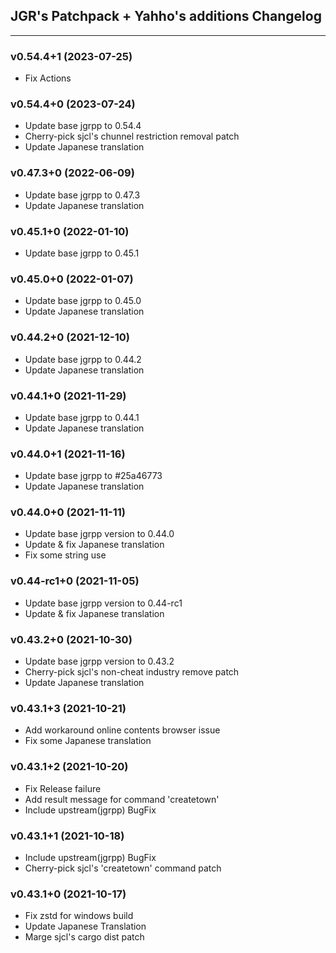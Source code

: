 ## JGR's Patchpack + Yahho's additions Changelog

* * *

### v0.54.4+1 (2023-07-25)
* Fix Actions

### v0.54.4+0 (2023-07-24)
* Update base jgrpp to 0.54.4
* Cherry-pick sjcl's chunnel restriction removal patch
* Update Japanese translation

### v0.47.3+0 (2022-06-09)
* Update base jgrpp to 0.47.3
* Update Japanese translation

### v0.45.1+0 (2022-01-10)
* Update base jgrpp to 0.45.1

### v0.45.0+0 (2022-01-07)
* Update base jgrpp to 0.45.0
* Update Japanese translation

### v0.44.2+0 (2021-12-10)
* Update base jgrpp to 0.44.2
* Update Japanese translation

### v0.44.1+0 (2021-11-29)
* Update base jgrpp to 0.44.1
* Update Japanese translation

### v0.44.0+1 (2021-11-16)
* Update base jgrpp to #25a46773
* Update Japanese translation

### v0.44.0+0 (2021-11-11)
* Update base jgrpp version to 0.44.0
* Update & fix Japanese translation
* Fix some string use

### v0.44-rc1+0 (2021-11-05)
* Update base jgrpp version to 0.44-rc1
* Update & fix Japanese translation

### v0.43.2+0 (2021-10-30)
* Update base jgrpp version to 0.43.2
* Cherry-pick sjcl's non-cheat industry remove patch
* Update Japanese translation

### v0.43.1+3 (2021-10-21)
* Add workaround online contents browser issue
* Fix some Japanese translation

### v0.43.1+2 (2021-10-20)
* Fix Release failure
* Add result message for command 'createtown'
* Include upstream(jgrpp) BugFix

### v0.43.1+1 (2021-10-18)
* Include upstream(jgrpp) BugFix
* Cherry-pick sjcl's 'createtown' command patch

### v0.43.1+0 (2021-10-17)
* Fix zstd for windows build
* Update Japanese Translation
* Marge sjcl's cargo dist patch